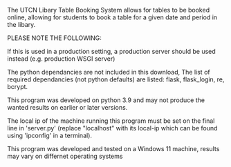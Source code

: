 The UTCN Libary Table Booking System allows for tables to be booked online, allowing for students to book a table for a given date and period in the libary.


PLEASE NOTE THE FOLLOWING:

If this is used in a production setting, a production server should be used instead (e.g. production WSGI server)

The python dependancies are not included in this download, The list of required dependancies (not python defaults) are listed:
flask, flask_login, re, bcrypt. 

This program was developed on python 3.9 and may not produce the wanted results on earlier or later versions.

The local ip of the machine running this program must be set on the final line in 'server.py' (replace "localhost" with its local-ip which can be found using 'ipconfig' in a terminal).

This program was developed and tested on a Windows 11 machine, results may vary on differnet operating systems
